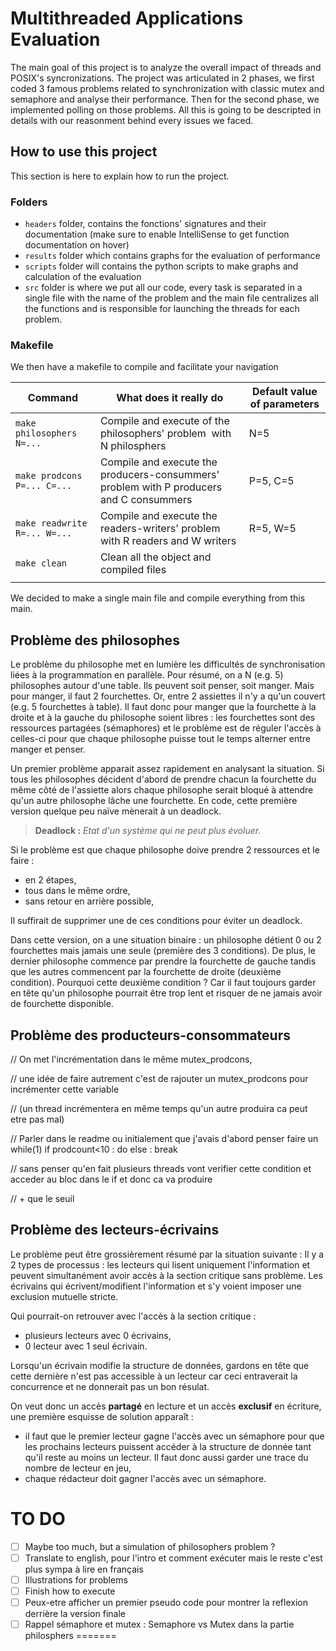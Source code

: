 # Multithreaded Applications Evaluation

The main goal of this project is to analyze the overall impact of threads and POSIX's syncronizations. The project was articulated in 2 phases, we first coded 3 famous problems related to synchronization with classic mutex and semaphore and analyse their performance. Then for the second phase, we implemented polling on those problems. All this is going to be descripted in details with our reasonment behind every issues we faced.

## How to use this project

This section is here to explain how to run the project.

### Folders

* `headers` folder, contains the fonctions' signatures and their documentation (make sure to enable IntelliSense to get function documentation on hover)
* `results` folder which contains graphs for the evaluation of performance
* `scripts` folder will contains the python scripts to make graphs and calculation of the evaluation
* `src` folder is where we put all our code, every task is separated in a single file with the name of the problem and the main file centralizes all the functions and is responsible for launching the threads for each problem.

### Makefile

We then have a makefile to compile and facilitate your navigation

| Command                        | What does it really do                                                                   | Default value of parameters |
| ------------------------------ | ---------------------------------------------------------------------------------------- | --------------------------- |
| `make philosophers N=...`    | Compile and execute of the philosophers' problem  with N philosphers                    | N=5                         |
| `make prodcons P=... C=...`  | Compile and execute the producers-consummers' problem with P producers and C consummers | P=5, C=5                    |
| `make readwrite R=... W=...` | Compile and execute the readers-writers' problem with R readers and W writers            | R=5, W=5                    |
| `make clean`                 | Clean all the object and compiled files                                                  |                             |
|                                |                                                                                          |                             |

We decided to make a single main file and compile everything from this main. 

## Problème des philosophes

Le problème du philosophe met en lumière les difficultés de synchronisation liées à la programmation en parallèle. Pour résumé, on a N (e.g. 5) philosophes autour d'une table. Ils peuvent soit penser, soit manger. Mais pour manger, il faut 2 fourchettes. Or, entre 2 assiettes il n'y a qu'un couvert (e.g. 5 fourchettes à table). Il faut donc pour manger que la fourchette à la droite et à la gauche du philosophe soient libres : les fourchettes sont des ressources partagées (sémaphores) et le problème est de réguler l'accès à celles-ci pour que chaque philosophe puisse tout le temps alterner entre manger et penser.

Un premier problème apparait assez rapidement en analysant la situation. Si tous les philosophes décident d'abord de prendre chacun la fourchette du même côté de l'assiette alors chaque philosophe serait bloqué à attendre qu'un autre philosophe lâche une fourchette. En code, cette première version quelque peu naïve mènerait à un deadlock.

> **Deadlock :** *Etat d'un système qui ne peut plus évoluer.*

Si le problème est que chaque philosophe doive prendre 2 ressources et le faire :

- en 2 étapes,
- tous dans le même ordre,
- sans retour en arrière possible,

Il suffirait de supprimer une de ces conditions pour éviter un deadlock.

Dans cette version, on a une situation binaire : un philosophe détient 0 ou 2 fourchettes mais jamais une seule (première des 3 conditions). De plus, le dernier philosophe commence par prendre la fourchette de gauche tandis que les autres commencent par la fourchette de droite (deuxième condition). Pourquoi cette deuxième condition ? Car il faut toujours garder en tête qu'un philosophe pourrait être trop lent et risquer de ne jamais avoir de fourchette disponible.

## Problème des producteurs-consommateurs
// On met l'incrémentation dans le même mutex_prodcons,

// une idée de faire autrement c'est de rajouter un mutex_prodcons pour incrémenter cette variable

// (un thread incrémentera en même temps qu'un autre produira ca peut etre pas mal)

// Parler dans le readme ou initialement que j'avais d'abord penser faire un while(1) if prodcount<10 : do else : break

// sans penser qu'en fait plusieurs threads vont verifier cette condition et acceder au bloc dans le if et donc ca va produire

// + que le seuil
## Problème des lecteurs-écrivains

Le problème peut être grossièrement résumé par la situation suivante : Il y a 2 types de processus : les lecteurs qui lisent uniquement l'information et peuvent simultanément avoir accès à la section critique sans problème. Les écrivains qui écrivent/modifient l'information et s'y voient imposer une exclusion mutuelle stricte.

Qui pourrait-on retrouver avec l'accès à la section critique :

- plusieurs lecteurs avec 0 écrivains,
- 0 lecteur avec 1 seul écrivain.

Lorsqu'un écrivain modifie la structure de données, gardons en tête que cette dernière n'est pas accessible à un lecteur car ceci entraverait la concurrence et ne donnerait pas un bon résulat.

On veut donc un accès **partagé** en lecture et un accès **exclusif** en écriture, une première esquisse de solution apparaît :

- il faut que le premier lecteur gagne l'accès avec un sémaphore pour que les prochains lecteurs puissent accéder à la structure de donnée tant qu'il reste au moins un lecteur. Il faut donc aussi garder une trace du nombre de lecteur en jeu,
- chaque rédacteur doit gagner l'accès avec un sémaphore.

# TO DO

* [ ] Maybe too much, but a simulation of philosophers problem ?
* [ ] Translate to english, pour l'intro et comment exécuter mais le reste c'est plus sympa à lire en français
* [ ] Illustrations for problems
* [ ] Finish how to execute
* [ ] Peux-etre afficher un premier pseudo code pour montrer la reflexion derrière la version finale
* [ ] Rappel sémaphore et mutex : Semaphore vs Mutex dans la partie philosphers
=======
